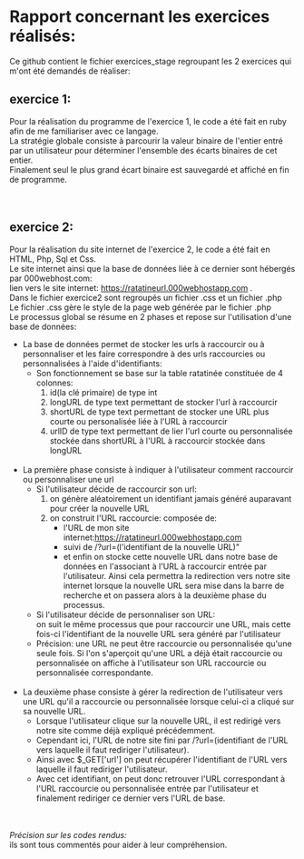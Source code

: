 # Rapport concernant les exercices réalisés:
Ce github contient le fichier exercices_stage regroupant les 2 exercices qui m'ont été demandés de réaliser:

## exercice 1:</br>
Pour la réalisation du programme de l'exercice 1, le code a été fait en ruby afin de me familiariser avec ce langage.</br>
La stratégie globale consiste à parcourir la valeur binaire de l'entier entré par un utilisateur pour déterminer l'ensemble des écarts binaires de cet entier.</br> 
Finalement seul le plus grand écart binaire est sauvegardé et affiché en fin de programme.</br></br></br>

## exercice 2:</br>
Pour la réalisation du site internet de l'exercice 2, le code a été fait en HTML, Php, Sql et Css.</br>
Le site internet ainsi que la base de données liée à ce dernier sont hébergés par 000webhost.com:  </br>
lien vers le site internet: https://ratatineurl.000webhostapp.com .</br>
Dans le fichier exercice2 sont regroupés un fichier .css et un fichier .php</br>
Le fichier .css gère le style de la page web générée par le fichier .php</br>
Le processus global se résume en 2 phases et repose sur l'utilisation d'une base de données:
- La base de données permet de stocker les urls à raccourcir ou à personnaliser et les faire correspondre à des urls raccourcies ou personnalisées à l'aide d'identifiants:</br>
  * Son fonctionnement se base sur la table ratatinée constituée de 4 colonnes:</br>
    1. id(la clé primaire) de type int</br>
    2. longURL de type text permettant de stocker l'url à raccourcir</br>
    3. shortURL de type text permettant de stocker une URL plus courte ou personalisée liée à l'URL à raccourcir</br>
    4. urlID de type text permettant de lier l'url courte ou personnalisée stockée dans shortURL à l'URL à raccourcir stockée dans longURL</br></br>
- La première phase consiste à indiquer à l'utilisateur comment raccourcir ou personnaliser une url</br>
  * Si l'utilisateur décide de raccourcir son url:</br>
    1. on génère aléatoirement un identifiant jamais généré auparavant pour créer la nouvelle URL</br>
    2. on construit l'URL raccourcie: composée de:</br>
          - l'URL de mon site internet:https://ratatineurl.000webhostapp.com</br>
          - suivi de /?url=(l'identifiant de la nouvelle URL)"</br>
          - et enfin on stocke cette nouvelle URL dans notre base de données en l'associant à l'URL à raccourcir entrée par l'utilisateur.
            Ainsi cela permettra la redirection vers notre site internet lorsque la nouvelle URL sera mise dans la barre de recherche et on passera alors à la deuxième phase du processus.
   * Si l'utilisateur décide de personnaliser son URL:</br> 
     on suit le même processus que pour raccourcir une URL, mais cette fois-ci l'identifiant de la nouvelle URL sera généré par l'utilisateur</br>
   * Précision: une URL ne peut être raccourcie ou personnalisée qu'une seule fois. Si l'on s'aperçoit qu'une URL a déjà était raccourcie ou personnalisée on affiche à l'utilisateur son URL raccourcie ou personnalisée correspondante. </br></br>
- La deuxième phase consiste à gérer la redirection de l'utilisateur vers une URL qu'il a raccourcie ou personnalisée lorsque celui-ci a cliqué sur sa nouvelle URL.</br>
   * Lorsque l'utilisateur clique sur la nouvelle URL, il est redirigé vers notre site comme déjà expliqué précédemment.
   * Cependant ici, l'URL de notre site fini par /?url=(identifiant de l'URL vers laquelle il faut rediriger l'utilisateur).
   * Ainsi avec $_GET['url'] on peut récupérer l'identifiant de l'URL vers laquelle il faut rediriger l'utilisateur.
   * Avec cet identifiant, on peut donc retrouver l'URL correspondant à l'URL raccourcie ou personnalisée entrée par l'utilisateur et finalement rediriger ce dernier vers l'URL de base.</br></br></br>
   
*Précision sur les codes rendus:*</br>
ils sont tous commentés pour aider à leur compréhension.
